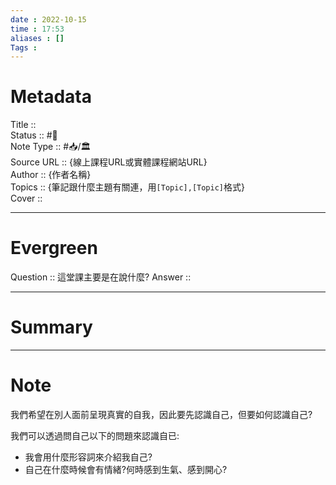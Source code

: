 ```yaml
---
date : 2022-10-15
time : 17:53
aliases : []
Tags : 
---
```

# Metadata
Title :: <br>
Status :: #🌱 <br>
Note Type :: #📥/🏛️<br>
Source URL :: {線上課程URL或實體課程網站URL}<br>
Author :: {作者名稱}<br>
Topics :: {筆記跟什麼主題有關連，用`[Topic],[Topic]`格式}<br>
Cover ::

 
---
# Evergreen
Question :: 這堂課主要是在說什麼?
Answer ::

---

# Summary
---

# Note
我們希望在別人面前呈現真實的自我，因此要先認識自己，但要如何認識自己?

我們可以透過問自己以下的問題來認識自已:
- 我會用什麼形容詞來介紹我自己?
- 自己在什麼時候會有情緒?何時感到生氣、感到開心?

